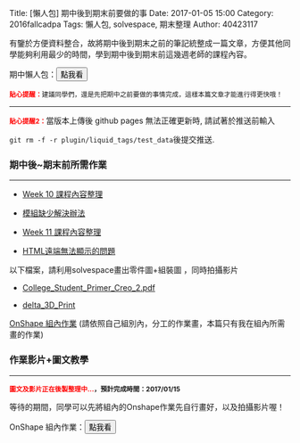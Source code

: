 Title: [懶人包] 期中後到期末前要做的事
Date: 2017-01-05 15:00
Category: 2016fallcadpa
Tags: 懶人包, solvespace, 期末整理
Author: 40423117

有鑒於方便資料整合，故將期中後到期末之前的筆記統整成一篇文章，方便其他同學能夠利用最少的時間，學到期中後到期末前這幾週老師的課程內容。

期中懶人包：<a href="https://40423117.github.io/2016fallcadp_hw/blog/LazyPackage2016.html"><button type="button" class="btn btn-primary btn-xs">點我看</button></a>

<small><b><font color="#FF0000">貼心提醒：</font></b>建議同學們，還是先把期中之前要做的事情完成，這樣本篇文章才能進行得更快哦！</small>

<!-- PELICAN_END_SUMMARY -->
<hr/>

<small><b><font color="#FF0000">貼心提醒2：</font></b></small>當版本上傳後 github pages 無法正確更新時, 請試著於推送前輸入

<code>git rm -f -r plugin/liquid_tags/test_data</code>後提交推送.

### 期中後~期末前所需作業
<hr/>

  * [Week 10 課程內容整理](https://40423117.github.io/2016fallcadp_hw/blog/week-10-ke-cheng-nei-rong-zheng-li.html) 
  
  * [模組缺少解決辦法](https://40423117.github.io/2016fallcadp_hw/blog/mo-zu-que-shao-jie-jue-ban-fa.html)

  * [Week 11 課程內容整理](https://40423117.github.io/2016fallcadp_hw/blog/week-11-ke-cheng-nei-rong-zheng-li.html) 

  * [HTML遠端無法顯示的問題](https://40423117.github.io/2016fallcadp_hw/blog/htmlyuan-duan-wu-fa-xian-shi-de-wen-ti.html)
  
以下檔案，請利用solvespace畫出零件圖+組裝圖 ，同時拍攝影片

  * [College_Student_Primer_Creo_2.pdf](https://40423117.github.io/2016fallcadp_hw/data/1201/College_Student_Primer_Creo_2.pdf)

  * [delta_3D_Print](https://cad.onshape.com/documents/5857da172c6401109cd59c40/w/3c12983596f0b655e19c8242/e/acc3c9a33b806c014834c490) 
  
[OnShape 組內作業](https://40423117.github.io/2016fallcadp_hw/blog/onshape-fen-zu-zuo-ye-week13.html) (請依照自己組別內，分工的作業畫，本篇只有我在組內所需畫的作業)
  
  
### 作業影片+圖文教學
<hr/>

<small><b><font color="#FF0000">圖文及影片正在後製整理中...</font>，預計完成時間：2017/01/15</b></small>

等待的期間，同學可以先將組內的Onshape作業先自行畫好，以及拍攝影片喔！

OnShape 組內作業：<a href="https://40423117.github.io/2016fallcadp_hw/blog/onshape-fen-zu-zuo-ye-week13.html"><button type="button" class="btn btn-primary btn-xs">點我看</button></a>
